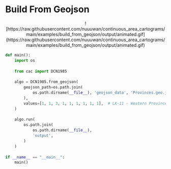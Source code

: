 # Build From Geojson

<p align="center">
    ![https://raw.githubusercontent.com/nuuuwan/continuous_area_cartograms/main/examples/build_from_geojson/output/animated.gif](https://raw.githubusercontent.com/nuuuwan/continuous_area_cartograms/main/examples/build_from_geojson/output/animated.gif)
</p>

```python
def main():
    import os

    from cac import DCN1985

    algo = DCN1985.from_geojson(
        geojson_path=os.path.join(
            os.path.dirname(__file__), 'geojson_data', 'Provinces.geo.json'
        ),
        values=[1, 1, 3, 1, 1, 1, 1, 1, 1],  # LK-11 - Western Province
    )

    algo.run(
        os.path.join(
            os.path.dirname(__file__),
            'output',
        )
    )

if __name__ == "__main__":
    main()

```

